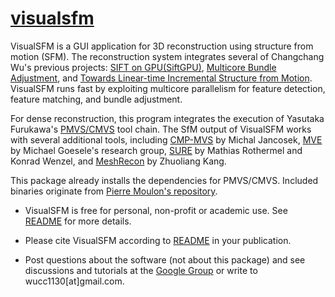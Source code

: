 # [visualsfm](https://chocolatey.org/packages/visualsfm)

VisualSFM is a GUI application for 3D reconstruction using structure from motion (SFM).  The reconstruction system integrates several of Changchang Wu's previous projects: [SIFT on GPU(SiftGPU)](http://www.cs.unc.edu/~ccwu/siftgpu/), [Multicore Bundle Adjustment](http://grail.cs.washington.edu/projects/mcba/), and [Towards Linear-time Incremental Structure from Motion](http://ccwu.me/vsfm/vsfm.pdf). VisualSFM runs fast by exploiting multicore parallelism for feature detection, feature matching, and bundle adjustment.

For dense reconstruction, this program integrates the execution of Yasutaka Furukawa's [PMVS/CMVS](http://grail.cs.washington.edu/software/cmvs/) tool chain. The SfM output of VisualSFM works with several additional tools, including [CMP-MVS](http://ptak.felk.cvut.cz/sfmservice/websfm.pl?menu=cmpmvs) by Michal Jancosek, [MVE](http://www.gris.informatik.tu-darmstadt.de/projects/multiview-environment/) by Michael Goesele's research group, [SURE](http://www.ifp.uni-stuttgart.de/publications/software/sure/index.en.html) by Mathias Rothermel and Konrad Wenzel, and [MeshRecon](http://www-scf.usc.edu/~zkang/software.html) by Zhuoliang Kang.

This package already installs the dependencies for PMVS/CMVS. Included binaries originate from [Pierre Moulon's repository](https://github.com/pmoulon/CMVS-PMVS).

* VisualSFM is free for personal, non-profit or academic use. See [README](http://ccwu.me/vsfm/README) for more details.
* Please cite VisualSFM according to [README](http://ccwu.me/vsfm/README) in your publication.

* Post questions about the software (not about this package) and see discussions and tutorials at the [Google Group](http://groups.google.com/group/vsfm) or write to wucc1130[at]gmail.com.
